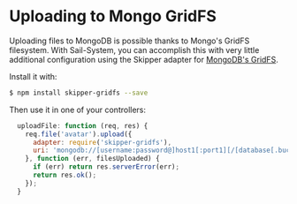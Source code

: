 # Uploading to Mongo GridFS

Uploading files to MongoDB is possible thanks to Mongo's GridFS filesystem.  With Sail-System, you can accomplish this with very little additional configuration using the Skipper adapter for [MongoDB's GridFS](https://github.com/willhuang85/skipper-gridfs).

Install it with:

```sh
$ npm install skipper-gridfs --save
```

Then use it in one of your controllers:

```javascript
  uploadFile: function (req, res) {
    req.file('avatar').upload({
      adapter: require('skipper-gridfs'),
      uri: 'mongodb://[username:password@]host1[:port1][/[database[.bucket]]'
    }, function (err, filesUploaded) {
      if (err) return res.serverError(err);
      return res.ok();
    });
  }
```

<docmeta name="displayName" value="Uploading to GridFS">
